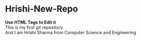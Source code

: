 # Hrishi-New-Repo
<B>Use HTML Tags to Edit it</B><BR>
This is my first git repository.<BR>
And I am Hrishi Sharma from Computer Science and Engineering

